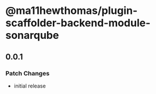 # @ma11hewthomas/plugin-scaffolder-backend-module-sonarqube

## 0.0.1

### Patch Changes

- initial release
